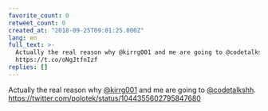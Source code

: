 ```yaml
---
favorite_count: 0
retweet_count: 0
created_at: "2018-09-25T09:01:25.000Z"
lang: en
full_text: >-
  Actually the real reason why @kirrg001 and me are going to @codetalkshh.
  https://t.co/oNgJtfnIzf
replies: []
---
```


Actually the real reason why [@kirrg001](https://twitter.com/kirrg001) and me
are going to [@codetalkshh](https://twitter.com/codetalkshh).
<https://twitter.com/polotek/status/1044355602795847680>
